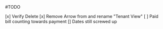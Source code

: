 #TODO

[x] Verify Delete
[x] Remove Arrow from and rename "Tenant View"
[ ] Paid bill counting towards payment
[] Dates still screwed up